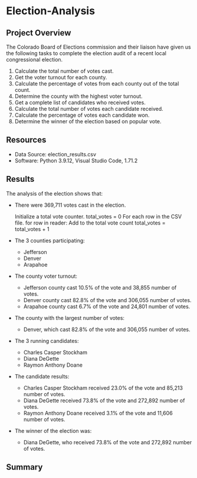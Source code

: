# Election-Analysis

## Project Overview
The Colorado Board of Elections commission and their liaison have given us the following tasks to complete the election audit of a recent local congressional election.

1. Calculate the total number of votes cast.
2. Get the voter turnout for each county.
3. Calculate the percentage of votes from each county out of the total count.
4. Determine the county with the highest voter turnout.
5. Get a complete list of candidates who received votes.
6. Calculate the total number of votes each candidate received.
7. Calculate the percentage of votes each candidate won.
8. Determine the winner of the election based on popular vote.

## Resources
- Data Source: election_results.csv
- Software: Python 3.9.12, Visual Studio Code, 1.71.2

## Results
The analysis of the election shows that:
- There were 369,711 votes cast in the election.


    Initialize a total vote counter.
    total_votes = 0
        For each row in the CSV file.
        for row in reader:
            Add to the total vote count
            total_votes = total_votes + 1


- The 3 counties participating:
    - Jefferson
    - Denver
    - Arapahoe
- The county voter turnout:
    - Jefferson county cast 10.5% of the vote and 38,855 number of votes.
    - Denver county cast 82.8% of the vote and 306,055 number of votes.
    - Arapahoe county cast 6.7% of the vote and 24,801 number of votes.
- The county with the largest number of votes:
    - Denver, which cast 82.8% of the vote and 306,055 number of votes.
- The 3 running candidates:
    - Charles Casper Stockham
    - Diana DeGette
    - Raymon Anthony Doane
- The candidate results:
    - Charles Casper Stockham received 23.0% of the vote and 85,213 number of votes.
    - Diana DeGette received 73.8% of the vote and 272,892 number of votes.
    - Raymon Anthony Doane received 3.1% of the vote and 11,606 number of votes.
- The winner of the election was:
    - Diana DeGette, who received 73.8% of the vote and 272,892 number of votes.

## Summary
